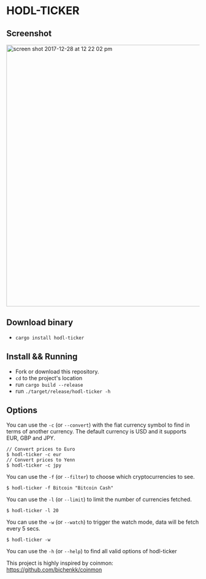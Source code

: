# HODL-TICKER

## Screenshot
<img width="682" alt="screen shot 2017-12-28 at 12 22 02 pm" src="https://user-images.githubusercontent.com/2859122/34409421-07aa0a36-ebca-11e7-80e6-6c50d63e960a.png">

## Download binary
- `cargo install hodl-ticker`

## Install && Running
- Fork or download this repository.
- `cd` to the project's location
- run `cargo build --release`
- run `./target/release/hodl-ticker -h`

## Options
You can use the `-c` (or `--convert`) with the fiat currency symbol to find in terms of another currency.
The default currency is USD and it supports EUR, GBP and JPY.

```
// Convert prices to Euro
$ hodl-ticker -c eur
// Convert prices to Yenn
$ hodl-ticker -c jpy
```

You can use the `-f` (or `--filter`) to choose which cryptocurrencies to see.
```
$ hodl-ticker -f Bitcoin "Bitcoin Cash"
```

You can use the `-l` (or `--limit`) to limit the number of currencies fetched.
```
$ hodl-ticker -l 20
```

You can use the `-w` (or `--watch`) to trigger the watch mode, data will be fetch every 5 secs.
```
$ hodl-ticker -w
```

You can use the `-h` (or `--help`) to find all valid options of hodl-ticker


This project is highly inspired by coinmon: https://github.com/bichenkk/coinmon
